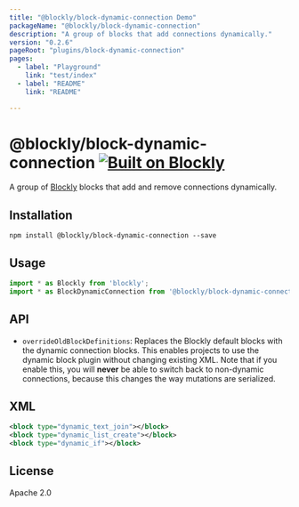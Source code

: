 ```yaml
---
title: "@blockly/block-dynamic-connection Demo"
packageName: "@blockly/block-dynamic-connection"
description: "A group of blocks that add connections dynamically."
version: "0.2.6"
pageRoot: "plugins/block-dynamic-connection"
pages:
  - label: "Playground"
    link: "test/index"
  - label: "README"
    link: "README"

---
```

# @blockly/block-dynamic-connection [![Built on Blockly](https://tinyurl.com/built-on-blockly)](https://github.com/google/blockly)

A group of [Blockly](https://www.npmjs.com/package/blockly) blocks that
add and remove connections dynamically.

## Installation
```
npm install @blockly/block-dynamic-connection --save
```

## Usage

```js
import * as Blockly from 'blockly';
import * as BlockDynamicConnection from '@blockly/block-dynamic-connection';
```

## API
- `overrideOldBlockDefinitions`: Replaces the Blockly default blocks with the
  dynamic connection blocks. This enables projects to use the dynamic block
  plugin without changing existing XML.
  Note that if you enable this, you will **never** be able to switch back to
  non-dynamic connections, because this changes the way mutations are
  serialized.

## XML
```xml
<block type="dynamic_text_join"></block>
<block type="dynamic_list_create"></block>
<block type="dynamic_if"></block>
```

## License
Apache 2.0
